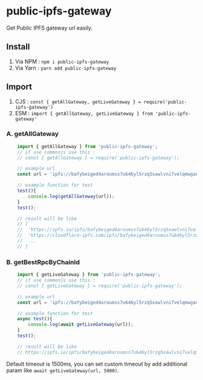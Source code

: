 # public-ipfs-gateway
Get Public IPFS gateway url easily.

## Install
1. Via NPM : `npm i public-ipfs-gateway`
2. Via Yarn : `yarn add public-ipfs-gateway`

## Import
1. CJS : `const { getAllGateway, getLiveGateway } = require('public-ipfs-gateway')`
2. ESM : `import { getAllGateway, getLiveGateway } from 'public-ipfs-gateway'`

### A. getAllGateway
```JavaScript
    import { getAllGateway } from 'public-ipfs-gateway';
    // if use commonjs use this :
    // const { getAllGateway } = require('public-ipfs-gateway');

    // example url
    const url = 'ipfs://bafybeiged4aroumss7u646yl5rzq5xawlvni7velqmwgau6jhxqcpgtf44/metamask-wallet.svg';

    // example function for test
    test(){
        console.log(getAllGateway(url));
    }
    test();

    // result will be like
    // [
	// 	'https://ipfs.io/ipfs/bafybeiged4aroumss7u646yl5rzq5xawlvni7velqmwgau6jhxqcpgtf44/metamask-wallet.svg',
	// 	'https://cloudflare-ipfs.com/ipfs/bafybeiged4aroumss7u646yl5rzq5xawlvni7velqmwgau6jhxqcpgtf44/metamask-wallet.svg',
	// 	...
	// ]
```

### B. getBestRpcByChainId
```JavaScript
    import { getLiveGateway } from 'public-ipfs-gateway';
    // if use commonjs use this :
    // const { getLiveGateway } = require('public-ipfs-gateway');

    // example url
    const url = 'ipfs://bafybeiged4aroumss7u646yl5rzq5xawlvni7velqmwgau6jhxqcpgtf44/metamask-wallet.svg';

    // example function for test
    async test(){
        console.log(await getLiveGateway(url));
    }
    test();

    // result will be like
    // https://ipfs.io/ipfs/bafybeiged4aroumss7u646yl5rzq5xawlvni7velqmwgau6jhxqcpgtf44/metamask-wallet.svg
```
Default timeout is 1500ms, you can set custom timeout by add additional param like `await getLiveGateway(url, 5000)`.